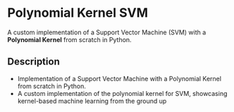 # Polynomial Kernel SVM

A custom implementation of a Support Vector Machine (SVM) with a **Polynomial Kernel** from scratch in Python.

## Description
- Implementation of a Support Vector Machine with a Polynomial Kernel from scratch in Python.
- A custom implementation of the polynomial kernel for SVM, showcasing kernel-based machine learning from the ground up




